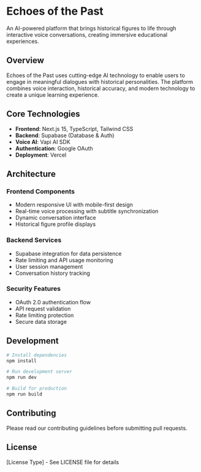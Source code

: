 # Echoes of the Past

An AI-powered platform that brings historical figures to life through interactive voice conversations, creating immersive educational experiences.

## Overview

Echoes of the Past uses cutting-edge AI technology to enable users to engage in meaningful dialogues with historical personalities. The platform combines voice interaction, historical accuracy, and modern technology to create a unique learning experience.

## Core Technologies

- **Frontend**: Next.js 15, TypeScript, Tailwind CSS
- **Backend**: Supabase (Database & Auth)
- **Voice AI**: Vapi AI SDK
- **Authentication**: Google OAuth
- **Deployment**: Vercel

## Architecture

### Frontend Components

- Modern responsive UI with mobile-first design
- Real-time voice processing with subtitle synchronization
- Dynamic conversation interface
- Historical figure profile displays

### Backend Services

- Supabase integration for data persistence
- Rate limiting and API usage monitoring
- User session management
- Conversation history tracking

### Security Features

- OAuth 2.0 authentication flow
- API request validation
- Rate limiting protection
- Secure data storage

## Development

```bash
# Install dependencies
npm install

# Run development server
npm run dev

# Build for production
npm run build
```

## Contributing

Please read our contributing guidelines before submitting pull requests.

## License

[License Type] - See LICENSE file for details
